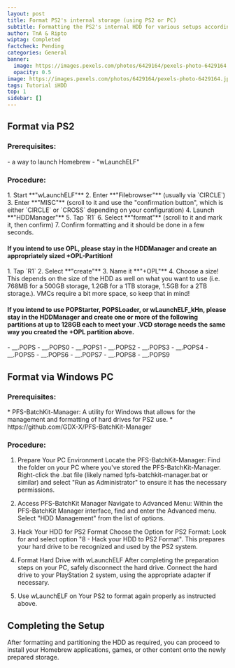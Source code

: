 ```yaml
---
layout: post
title: Format PS2's internal storage (using PS2 or PC)
subtitle: Formatting the PS2's internal HDD for various setups according to user preference
author: TnA & Ripto
wiptag: Completed
factcheck: Pending
categories: General
banner: 
  image: https://images.pexels.com/photos/6429164/pexels-photo-6429164.jpeg?auto=compress&cs=tinysrgb&w=1260&h=750&dpr=1
  opacity: 0.5
image: https://images.pexels.com/photos/6429164/pexels-photo-6429164.jpeg?auto=compress&cs=tinysrgb&w=1260&h=750&dpr=1
tags: Tutorial iHDD
top: 1
sidebar: []
---
```


<h2>Format via PS2 </h2>

<h3>Prerequisites:</h3>
- a way to launch Homebrew
- "wLaunchELF"

<h3>Procedure:</h3>
1. Start **"wLaunchELF"**
2. Enter **"Filebrowser"** (usually via `CIRCLE`)
3. Enter **"MISC"** (scroll to it and use the "confirmation button", which is either `CIRCLE` or `CROSS` depending on your configuration)
4. Launch **"HDDManager"**
5. Tap `R1`
6. Select **"format"** (scroll to it and mark it, then confirm)
7. Confirm formatting and it should be done in a few seconds.


<h4>If you intend to use OPL, please stay in the HDDManager and create an appropriately sized +OPL-Partition!</h4>
1. Tap `R1`
2. Select **"create"**
3. Name it **"+OPL"**
4. Choose a size! This depends on the size of the HDD as well on what you want to use (i.e. 768MB for a 500GB storage, 1.2GB for a 1TB storage, 1.5GB for a 2TB storage.). VMCs require a bit more space, so keep that in mind!

<h4>If you intend to use POPStarter, POPSLoader, or wLaunchELF_kHn, please stay in the HDDManager and create one or more of the following partitions at up to 128GB each to meet your .VCD storage needs the same way you created the +OPL partition above.</h4>
- __.POPS
- __.POPS0
- __.POPS1
- __.POPS2
- __.POPS3
- __.POPS4
- __.POPS5
- __.POPS6
- __.POPS7
- __.POPS8
- __.POPS9

<h2>Format via Windows PC </h2>

<h3>Prerequisites:</h3>
* PFS-BatchKit-Manager: A utility for Windows that allows for the management and formatting of hard drives for PS2 use.
* https://github.com/GDX-X/PFS-BatchKit-Manager

<h3>Procedure:</h3>

1. Prepare Your PC Environment
Locate the PFS-BatchKit-Manager:
Find the folder on your PC where you've stored the PFS-BatchKit-Manager.
Right-click the .bat file (likely named !pfs-batchkit-manager.bat or similar) and select "Run as Administrator" to ensure it has the necessary permissions.

2. Access PFS-BatchKit Manager
Navigate to Advanced Menu:
Within the PFS-BatchKit Manager interface, find and enter the Advanced menu.
Select "HDD Management" from the list of options.

3. Hack Your HDD for PS2 Format
Choose the Option for PS2 Format:
Look for and select option "8 - Hack your HDD to PS2 Format".
This prepares your hard drive to be recognized and used by the PS2 system.

4. Format Hard Drive with wLaunchELF
After completing the preparation steps on your PC, safely disconnect the hard drive.
Connect the hard drive to your PlayStation 2 system, using the appropriate adapter if necessary.

5. Use wLaunchELF on Your PS2 to format again properly as instructed above.


<h2>Completing the Setup</h2>
After formatting and partitioning the HDD as required, you can proceed to install your Homebrew applications, games, or other content onto the newly prepared storage.
